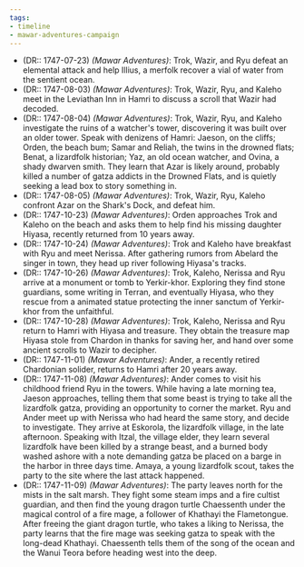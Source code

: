 ```yaml
---
tags:
- timeline
- mawar-adventures-campaign
---
```


- (DR:: 1747-07-23) *(Mawar Adventures)*: Trok, Wazir, and Ryu defeat an elemental attack and help Illius, a merfolk recover a vial of water from the sentient ocean. 
- (DR:: 1747-08-03) *(Mawar Adventures)*: Trok, Wazir, Ryu, and Kaleho meet in the Leviathan Inn in Hamri to discuss a scroll that Wazir had decoded. 
- (DR:: 1747-08-04) *(Mawar Adventures)*: Trok, Wazir, Ryu, and Kaleho investigate the ruins of a watcher's tower, discovering it was built over an older tower. Speak with denizens of Hamri: Jaeson, on the cliffs; Orden, the beach bum; Samar and Reliah, the twins in the drowned flats; Benat, a lizardfolk historian; Yaz, an old ocean watcher, and Ovina, a shady dwarven smith. They learn that Azar is likely around, probably killed a number of gatza addicts in the Drowned Flats, and is quietly seeking a lead box to story something in. 
- (DR:: 1747-08-05) *(Mawar Adventures)*: Trok, Wazir, Ryu, Kaleho confront Azar on the Shark's Dock, and defeat him. 
- (DR:: 1747-10-23) *(Mawar Adventures)*: Orden approaches Trok and Kaleho on the beach and asks them to help find his missing daughter Hiyasa, recently returned from 10 years away. 
- (DR:: 1747-10-24) *(Mawar Adventures)*: Trok and Kaleho have breakfast with Ryu and meet Nerissa. After gathering rumors from Abelard the singer in town, they head up river following Hiyasa's tracks. 
- (DR:: 1747-10-26) *(Mawar Adventures)*: Trok, Kaleho, Nerissa and Ryu arrive at a monument or tomb to Yerkir-khor. Exploring they find stone guardians, some writing in Terran, and eventually Hiyasa, who they rescue from a animated statue protecting the inner sanctum of Yerkir-khor from the unfaithful. 
- (DR:: 1747-10-28) *(Mawar Adventures)*: Trok, Kaleho, Nerissa and Ryu return to Hamri with Hiyasa and treasure. They obtain the treasure map Hiyasa stole from Chardon in thanks for saving her, and hand over some ancient scrolls to Wazir to decipher. 
- (DR:: 1747-11-01) *(Mawar Adventures)*: Ander, a recently retired Chardonian solider, returns to Hamri after 20 years away.
- (DR:: 1747-11-08) *(Mawar Adventures)*: Ander comes to visit his childhood friend Ryu in the towers. While having a late morning tea, Jaeson approaches, telling them that some beast is trying to take all the lizardfolk gatza, providing an opportunity to corner the market. Ryu and Ander meet up with Nerissa who had heard the same story, and decide to investigate. They arrive at Eskorola, the lizardfolk village, in the late afternoon. Speaking with Itzal, the village elder, they learn several lizardfolk have been killed by a strange beast, and a burned body washed ashore with a note demanding gatza be placed on a barge in the harbor in three days time. Amaya, a young lizardfolk scout, takes the party to the site where the last attack happened. 
- (DR:: 1747-11-09) *(Mawar Adventures)*: The party leaves north for the mists in the salt marsh. They fight some steam imps and a fire cultist guardian, and then find the young dragon turtle Chaessenth under the magical control of a fire mage, a follower of Khathayi the Flametongue. After freeing the giant dragon turtle, who takes a liking to Nerissa, the party learns that the fire mage was seeking gatza to speak with the long-dead Khathayi. Chaessenth tells them of the song of the ocean and the Wanui Teora before heading west into the deep. 